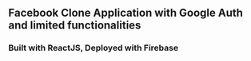 ## Facebook Clone Application with Google Auth and limited functionalities

### Built with ReactJS, Deployed with Firebase
